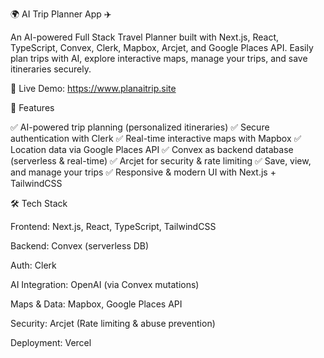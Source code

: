 🌍 AI Trip Planner App ✈️

An AI-powered Full Stack Travel Planner built with Next.js, React, TypeScript, Convex, Clerk, Mapbox, Arcjet, and Google Places API.
Easily plan trips with AI, explore interactive maps, manage your trips, and save itineraries securely.

🔗 Live Demo: https://www.planaitrip.site

🚀 Features

✅ AI-powered trip planning (personalized itineraries)
✅ Secure authentication with Clerk
✅ Real-time interactive maps with Mapbox
✅ Location data via Google Places API
✅ Convex as backend database (serverless & real-time)
✅ Arcjet for security & rate limiting
✅ Save, view, and manage your trips
✅ Responsive & modern UI with Next.js + TailwindCSS

🛠️ Tech Stack

Frontend: Next.js, React, TypeScript, TailwindCSS

Backend: Convex (serverless DB)

Auth: Clerk

AI Integration: OpenAI (via Convex mutations)

Maps & Data: Mapbox, Google Places API

Security: Arcjet (Rate limiting & abuse prevention)

Deployment: Vercel
